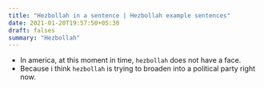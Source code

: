 ```yaml
---
title: "Hezbollah in a sentence | Hezbollah example sentences"
date: 2021-01-20T19:57:50+05:30
draft: falses
summary: "Hezbollah"
---
```

- In america, at this moment in time, `hezbollah` does not have a face.
- Because i think `hezbollah` is trying to broaden into a political party right now.
                 
